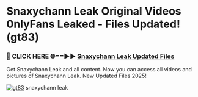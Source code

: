 # Snaxychann Leak Original Videos 0nlyFans Leaked - Files Updated! (gt83)

<h3>🔴 CLICK HERE 🌐==►► <a href="https://tinyurl.com/2wckxsce" rel="nofollow">Snaxychann Leak Updated Files</a></h3>

Get Snaxychann Leak and all content. Now you can access all videos and pictures of Snaxychann Leak. New Updated Files 2025!

[![gt83](https://i.imgur.com/AFduVYN.gif)](https://tinyurl.com/2wckxsce)
snaxychann leak